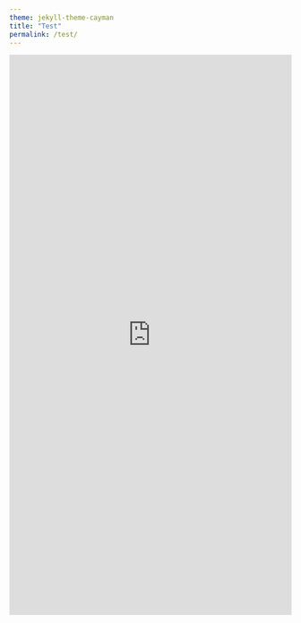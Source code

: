 ```yaml
---
theme: jekyll-theme-cayman
title: "Test"
permalink: /test/
---
```


<iframe id="igraph" scrolling="no" style="border:none;" seamless="seamless" src="https://zecellomaster.github.io/tprdatarepo/SeasonTable.html" height="1000" width="100%"></iframe> 
